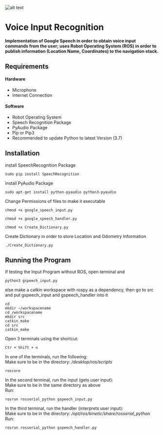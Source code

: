 ![alt text](https://github.com/SmartWheelchair/Systems/blob/master/Wheelchair%203D%20Part%20Images/UCSD_Wheelchair_Team_Logo.png "Logo")

# Voice Input Recognition
 **Implementation of Google Speech in order to obtain voice input commands from the user; uses Robot Operating System (ROS) in order to publish information (Location Name, Coordinates) to the navigation stack.**

## Requirements
#### Hardware
- Microphone
- Internet Connection 
#### Software
- Robot Operating System
- Speech Recognition Package
- PyAudio Package
- Pip or Pip3
- Recommended to update Python to latest Version (3.7)

## Installation
install SpeechRecognition Package
```
sudo pip install SpeechRecognition 
```
install PyAudio Package
```
sudo apt-get install python-pyaudio python3-pyaudio
```
Change Permissions of files to make it executable
```
chmod +x google_speech_input.py
```
```
chmod +x google_speech_handler.py
```
```
chmod +x Create_Dictionary.py
```
Create Dictionary in order to store Location and Odometry Information
```
./Create_Dictionary.py
```

## Running the Program

If testing the Input Program without ROS, open terminal and
```
python3 gspeech_input.py
```

else make a catkin workspace with rospy as a dependency, then go to src and put gspeech_input and gspeech_handler into it
```
cd
mkdir ~/workspacename
cd /workspacename
mkdir src
catkin_make
cd src
catkin_make
```

Open 3 terminals using the shortcut:  
``` 
Ctr + Shift + n 
```

In one of the terminals, run the following:  
Make sure to be in the directory: */desktop/ros/scripts*  
``` 
roscore
```
In the second terminal, run the input (gets user input):  
Make sure to be in the same directory as above  
Run:  
```
rosrun rosserial_python gspeech_input.py
```
In the third terminal, run the handler (interprets user input):  
Make sure to be in the directory: */opt/ros/kinetic/share/rosserial_python*  
Run: 
```
rosrun rosserial_python gspeech_handler.py
```

